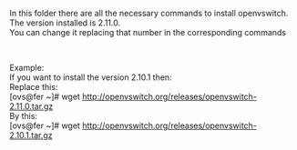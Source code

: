In this folder there are all the necessary commands to install openvswitch.
<br />
The version installed is 2.11.0.
<br />
You can change it replacing that number in the corresponding commands

<br />

Example:
<br />
If you want to install the version 2.10.1 then:
<br />
Replace this: 
<br />
[ovs@fer ~]# wget http://openvswitch.org/releases/openvswitch-2.11.0.tar.gz
<br />
By this: 
<br />
[ovs@fer ~]# wget http://openvswitch.org/releases/openvswitch-2.10.1.tar.gz
